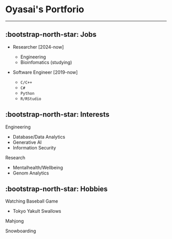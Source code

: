 # Oyasai's Portforio

---

## :bootstrap-north-star: Jobs 

* Researcher [2024-now]
    * Engineering
    * Bioinfomatics (studying)

* Software Engineer [2019-now]

    * `C/C++`
    * `C#`
    * `Python`
    * `R/RStudio`


## :bootstrap-north-star: Interests

Engineering

* Database/Data Analytics
* Generative AI
* Information Security

Research

* Mentalhealth/Wellbeing
* Genom Analytics


## :bootstrap-north-star: Hobbies

Watching Baseball Game

* Tokyo Yakult Swallows

Mahjong

Snowboarding